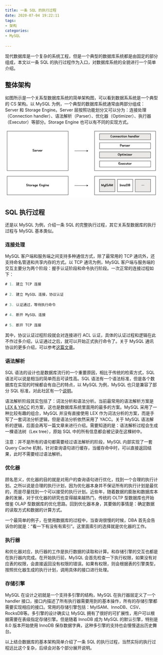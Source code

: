```yaml
---
title: 一条 SQL 的执行过程
date: 2020-07-04 19:22:11
tags:
- 架构
categories: 
- MySQL

---
```


现代数据库是一个复杂的系统工程，但是一个典型的数据库系统都是由固定的部分组成，本文以一条 SQL 的执行过程作为入口，对数据库系统的全貌进行一个简单介绍。

<!-- more -->

## 整体架构

如图所示是一个关系型数据库系统的简单架构图，可以看到数据系系统是一个典型的 CS 架构。以 MySQL 为例，一个典型的数据库系统通常由两部分组成：Server 和 Storage Engine。Server 层按照功能划分又可以分为：连接处理（Connection handler）、语法解析（Parser）、优化器（Optimizer）、执行器（Executor）等部分。Storage Engine 也可以有不同的实现方式。

<img src="/images/sql-execute-1.jpg" width="780px"/>

## SQL 执行过程

还是以 MySQL 为例，介绍一条 SQL 的完整执行过程，其它关系型数据库的执行过程与 MySQL 基本类似。

### 连接处理

MySQL 客户端和服务端之间支持多种通信方式，除了最常用的 TCP 通讯外，还支持命名管道和共享内存的方式。以 TCP 通讯为例，MySQL 客户端与服务端的交互主要分为两个阶段：握手认证阶段和命令执行阶段。一次正常的连接过程如下：

```sql
# 1. 建立 TCP 连接

# 2. 建立 MySQL 连接，协议认证

# 3. 认证通过，等待执行命令

# 4. 断开 MySQL 连接

# 5. 断开 TCP 连接
```

其中，协议认证过程阶段就会对连接进行 ACL 认证，具体的认证过程和逻辑在此不作过多介绍，认证通过之后，就可以开始正式执行命令了。关于 MySQL 通讯协议的更多介绍，可以参考[这篇文章](https://jin-yang.github.io/post/mysql-protocol.html)。

### 语法解析

SQL 语法的设计也是数据库流行的一个重要原因，相比于传统的检索方式，SQL 语法可以说是相当的简单而且可读性高。SQL 语法有一个语法标准，但是各个数据库在实现的时候都会有自己的特点，以 MySQL 为例，MySQL 也只是兼容了部分 SQL 标准，对此社区有一个[说明](https://dev.mysql.com/doc/refman/8.0/en/compatibility.html)。

语法解析阶段其实包括了：词法分析和语法分析。当前最常用的语法解析方案是 [LEX & YACC](http://dinosaur.compilertools.net/) 的方案，这也是数据库系统里面用的最多的方案。MySQL 采用了一种比较有趣的组合，MySQL 并没有直接使用 LEX 作为词法分析的方案，而是手写了一套词法分析逻辑，但是语法分析依然采用了 YACC。关于 MySQL 语法解析的逻辑，后面会再写一篇文章来进行介绍。需要知道的是：语法解析过程会生成一棵语法树（Lex tree），原始 SQL 中的所有信息都会被记录在这棵树中。

注意：并不是所有的语句都需要经过语法解析的阶段，MySQL 内部实现了一套 Query Cache 机制，针对查询语句进行缓存，当缓存命中时，可以直接返回结果，此时不需要经过语法解析。

### 优化器

顾名思义，优化器的目的就是对用户的查询语句进行优化，找到一个合理的执行计划。之所以说是合理的执行计划，因为优化器本身并不保证所有的执行计划是最优的，而是尽量找到一个可以接受的执行计划。近些年，随着数据的膨胀和数据库本身的发展，对于优化器的研究也变得越来越热门，传统的 OLTP 型数据库也开始借鉴 OLAP 型数据库的优化思路。回到优化器本身，其要做的事情是：确定数据的读取方式和数据的计算方式。

一个最简单的例子，在使用数据库的过程中，当查询很慢的时候，DBA 首先会告诉你的就是：“看一下有没有有索引”。这里面索引的选择就是优化器的工作。

### 执行器

和优化器对应，执行器的工作是执行数据的读取和计算。和存储引擎的交互也都是在执行器内完成。在开始执行前，MySQL 会首先检查一下执行权限，如果没有对应表的权限，会直接返回没有权限的错误。如果有权限，则会根据表的引擎类型，按照优化器生成的执行计划，调用具体的接口进行处理。

### 存储引擎

MySQL 在设计之初就是一个支持多引擎的结构，MySQL 在执行器层定义了一个 handler 接口，接口内描述了所有执行器需要用到的基本操作，所有的存储引擎都需要实现相应的接口。常用的存储引擎包括：MyISAM、InnoDB、CSV、RocksDB等。多引擎的设计确实让 MySQL 拥有了很好的可扩展性，用户可以根据需要在表级指定存储引擎。但是随着 InnoDB 成为 MySQL  的默认引擎，特别是 8.0 版本开始使用 InnoDB 保存数据字典，这种多引擎的支持也会慢慢退出历史舞台。

以上结合数据库的基本架构简单介绍了一条 SQL 的执行过程，当然实际的执行过程远比这个复杂，后续会对各个部分展开说明。